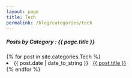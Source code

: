 ```yaml
---
layout: page
title: Tech
permalink: /blog/categories/tech
---
```

 
<h5> Posts by Category : {{ page.title }} </h5>

<div class="card">
{% for post in site.categories.Tech %}
 <li class="category-posts"><span>{{ post.date | date_to_string }}</span> &nbsp; <a href="{{ post.url }}">{{ post.title }}</a></li>
{% endfor %}
</div>